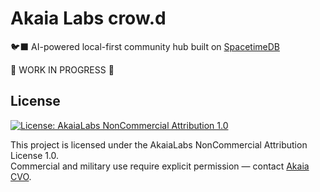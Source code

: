 # Akaia Labs crow.d

🐦‍⬛ AI-powered local-first community hub built on [SpacetimeDB](https://github.com/clockworklabs/SpacetimeDB.git)

🚧 WORK IN PROGRESS 🚧

## License

[![License: AkaiaLabs NonCommercial Attribution 1.0](https://img.shields.io/badge/License-AkaiaLabs_NC--By_1.0-black.svg)](./LICENSE.md)

This project is licensed under the AkaiaLabs NonCommercial Attribution License 1.0.  
Commercial and military use require explicit permission — contact [Akaia CVO](mailto:cvo.akaia@gmail.com).
